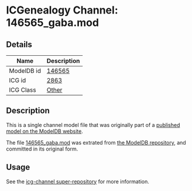 # ICGenealogy Channel: 146565\_gaba.mod

## Details

Name | Description
---- | -----------
ModelDB id | [146565](http://senselab.med.yale.edu/ModelDB/ShowModel.cshtml?model=146565)
ICG id | [2863](http://icg.neurotheory.ox.ac.uk/channels/other/2863)
ICG Class | [Other](http://icg.neurotheory.ox.ac.uk/channels/other)

## Description

This is a single channel model file that was originally part of a [published model on the ModelDB website](http://senselab.med.yale.edu/mModelDB/ShowModel.cshtml?model=146565).

The file [146565\_gaba.mod](146565_gaba.mod) was extrated from [the ModelDB repository](http://senselab.med.yale.edu/ModelDB/ShowModel.cshtml?model=146565), and committed in its original form.

## Usage

See the [icg-channel super-repository](https://github.com/icgenealogy/icg-channels) for more information.